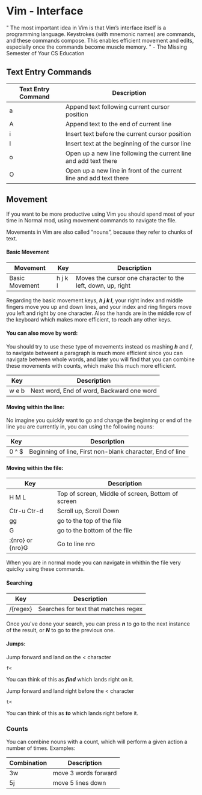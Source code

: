 # Vim - Interface

" The most important idea in Vim is that Vim’s interface itself is a programming language. Keystrokes (with mnemonic names) are commands, and these commands compose. This enables efficient movement and edits, especially once the commands become muscle memory. " - The Missing Semester of Your CS Education

## Text Entry Commands

| Text Entry Command | Description |
| ------------------ | ----------- | 
| a | Append text following current cursor position |
| A | Append text to the end of current line |
| i | Insert text before the current cursor position |
| I | Insert text at the beginning of the cursor line |
| o | Open up a new line following the current line and add text there |
| O | Open up a new line in front of the current line and add text there |

## Movement

If you want to be more productive using Vim you should spend most of your time in Normal mod, using movement commands to navigate the file. 

Movements in Vim are also called “nouns”, because they refer to chunks of text.

#### Basic Movement

| Movement | Key | Description |
| -------- | --- | ----------- |
| Basic Movement | h j k l| Moves the cursor one character to the left, down, up, right |

Regarding the basic movement keys, ***h j k l***, your right index and middle fingers move you up and down lines, and your index and ring fingers move you left and right by one character. Also the hands are in the middle row of the keyboard which makes more efficient, to reach any other keys.

#### You can also move by word:

You should try to use these type of movements instead os mashing ***h*** and ***l***, to navigate betweent a paragraph is much more efficient since you can navigate between whole words, and later you will find that you can combine these movements with counts, which make this much more efficient.

| Key | Description |
| --- | ----------- |
| w e b| Next word, End of word, Backward one word|

#### Moving within the line:

No imagine you quickly want to go and change the beginning or end of the line you are currently in, you can using the following nouns: 

| Key | Description |
| --- | ----------- |
| 0 ^ $| Beginning of line, First non-blank character, End of line|

#### Moving within the file:

| Key | Description |
| --- | ----------- |
| H M L| Top of screen, Middle of screen, Bottom of screen|
| Ctr-u Ctr-d| Scroll up, Scroll Down |
| gg | go to the top of the file |
| G | go to the bottom of the file |
| :{nro} or {nro}G | Go to line nro|

When you are in normal mode you can navigate in whithin the file very quiclky using these commands.

#### Searching


| Key | Description |
| --- | ----------- |
| /{regex}|  Searches for text that matches regex |

Once you've done your search, you can press ***n*** to go to the next instance of the result, or ***N*** to go to the previous one.

#### Jumps:

 Jump forward and land on the < character

 ```vim
 f<
 ```
 You can think of this as ***find*** which lands right on it.

Jump forward and land right before the < character
```vim
t<
```
You can think of this as ***to*** which lands right before it.

### Counts

You can combine nouns with a count, which will perform a given action a number of times. Examples:

| Combination | Description |
| ----------- | ----------- |
| 3w | move 3 words forward |
| 5j | move 5 lines down |